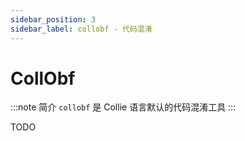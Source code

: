 ```yaml
---
sidebar_position: 3
sidebar_label: collobf - 代码混淆
---
```


# CollObf

:::note 简介
`collobf` 是 Collie 语言默认的代码混淆工具
:::

TODO
